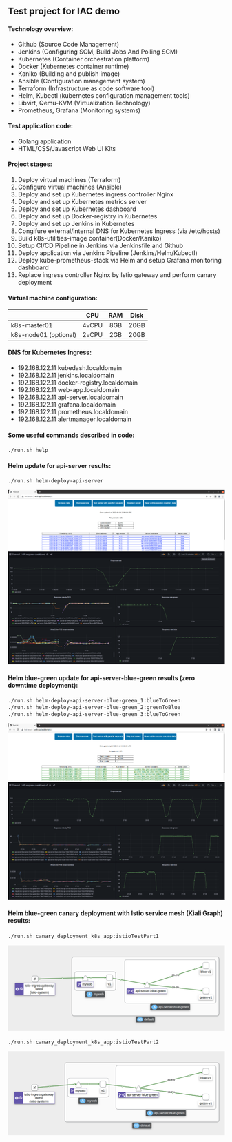 ## Test project for IAC demo

#### Technology overview:
- Github (Source Code Management)
- Jenkins (Configuring SCM, Build Jobs And Polling SCM)
- Kubernetes (Container orchestration platform)
- Docker (Kubernetes container runtime)
- Kaniko (Building and publish image)
- Ansible (Configuration management system)
- Terraform (Infrastructure as code software tool)
- Helm, Kubectl (kubernetes configuration management tools)
- Libvirt, Qemu-KVM (Virtualization Technology)
- Prometheus, Grafana (Monitoring systems)

#### Test application code:
- Golang application
- HTML/CSS/Javascript Web UI Kits

#### Project stages:
1. Deploy virtual machines (Terraform)
1. Configure virtual machines (Ansible)
1. Deploy and set up Kubernetes ingress controller Nginx
1. Deploy and set up Kubernetes metrics server
1. Deploy and set up Kubernetes dashboard
1. Deploy and set up Docker-registry in Kubernetes
1. Deploy and set up Jenkins in Kubernetes
1. Congifure external/internal DNS for Kubernetes Ingress (via /etc/hosts)
1. Build k8s-utilities-image container(Docker/Kaniko) 
1. Setup CI/CD Pipeline in Jenkins via Jenkinsfile and Github
1. Deploy application via Jenkins Pipeline (Jenkins/Helm/Kubectl)
1. Deploy kube-prometheus-stack via Helm and setup Grafana monitoring dashboard
1. Replace ingress controller Nginx by Istio gateway and perform canary deployment

#### Virtual machine configuration:
|                       |  CPU  | RAM | Disk |
| --------------------- |:-----:|:---:|:----:|
| k8s-master01          | 4vCPU | 8GB | 20GB |
| k8s-node01 (optional) | 2vCPU | 2GB | 20GB |


#### DNS for Kubernetes Ingress:
- 192.168.122.11 kubedash.localdomain
- 192.168.122.11 jenkins.localdomain
- 192.168.122.11 docker-registry.localdomain
- 192.168.122.11 web-app.localdomain
- 192.168.122.11 api-server.localdomain
- 192.168.122.11 grafana.localdomain
- 192.168.122.11 prometheus.localdomain
- 192.168.122.11 alertmanager.localdomain

#### Some useful commands described in code:
```
./run.sh help
```

#### Helm update for api-server results:
```
./run.sh helm-deploy-api-server
```
![](web-app_api-server-helm-deploy.png)
![](grafana_api-server-helm-deploy.png)

#### Helm blue-green update for api-server-blue-green results (zero downtime deployment):
```
./run.sh helm-deploy-api-server-blue-green_1:blueToGreen
./run.sh helm-deploy-api-server-blue-green_2:greenToBlue
./run.sh helm-deploy-api-server-blue-green_3:blueToGreen
```
![](web-app_api-server-blue-green-helm-deploy.png)
![](grafana_api-server-blue-green-helm-deploy.png)

#### Helm blue-green canary deployment with Istio service mesh (Kiali Graph) results:
```
./run.sh canary_deployment_k8s_app:istioTestPart1
```
![](web-app_api-server-blue-green-helm-canary-deploy-90-10.png)

```
./run.sh canary_deployment_k8s_app:istioTestPart2
```
![](web-app_api-server-blue-green-helm-canary-deploy-50-50.png)
